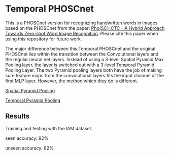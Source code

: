# Temporal PHOSCnet

This is a PHOSCnet version for recognizing handwritten words in images based on the PHOSCnet from the paper: [Pho(SC)-CTC - A Hybrid Approach Towards Zero-shot Word
Image Recognition](https://arxiv.org/pdf/2105.15093.pdf). Please cite this paper when using this repository for future work.

The major difference between this Temporal PHOSCnet and the original PHOSCnet lies within the transition between the Convolutional layers and the regular neural net layers.
Instead of using a 3-level Spatial Pyramid Max Pooling layer, the layer is switched out with a 3-level Temporal Pyramid Pooling Layer. The two Pyramid pooling layers 
both have the job of making sure feature maps from the convolutional layers fits the input channel of the first MLP layer. However, the method which they do is different.

[Spatial Pyramid Pooling](https://ieeexplore.ieee.org/stamp/stamp.jsp?arnumber=7005506&casa_token=UuRaEPYYiyAAAAAA:4pcm6cp4eaGjwsTuKnB-outFHSb5n2n0yYkTTuqTwQpPxOtdnbX8cFbh8P2VLBaCiWOgg2hHSZHL)

[Temporal Pyramid Pooling](https://patrec.cs.tu-dortmund.de/pubs/papers/Sudholt2017-EWS.pdf)

## Results
Training and testing with the IAM dataset.

seen accuracy: 92%

unseen accuracy: 82%
